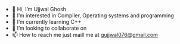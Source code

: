 - 👋 Hi, I’m Ujjwal Ghosh
- 👀 I’m interested in Compiler, Operating systems and programming 
- 🌱 I’m currently learning C++
- 💞️ I’m looking to collaborate on 
- 📫 How to reach me just maill me at gujjwal076@gmail.com

<!---
CarGuyUjjwal/CarGuyUjjwal is a ✨ special ✨ repository because its `README.md` (this file) appears on your GitHub profile.
You can click the Preview link to take a look at your changes.
--->
